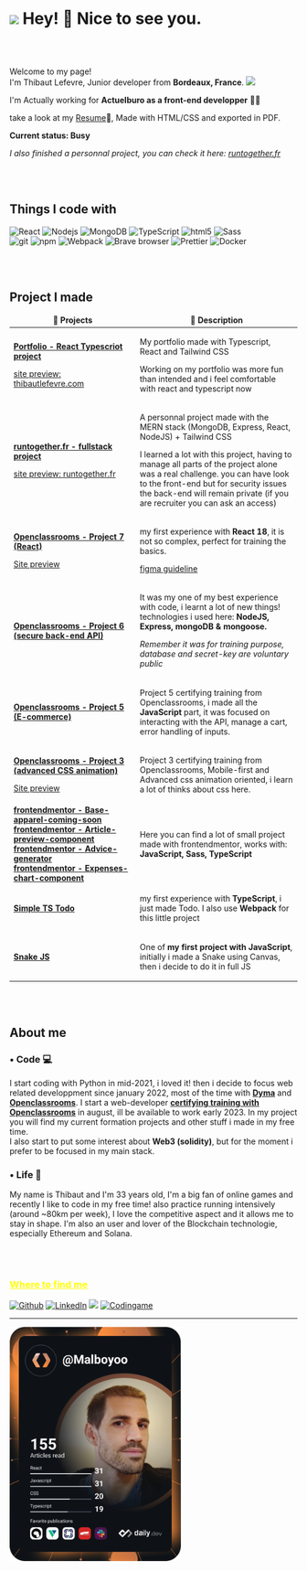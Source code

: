 
<h1><img src="https://raw.githubusercontent.com/seanprashad/slackmoji/master/emoji/shiblob/shiblob-photo.png" width="30"/> Hey! 👋 Nice to see you.</h1>
	<br/>
	<br/>
<p>Welcome to my page! </br> I'm Thibaut Lefevre, Junior developer from <b>Bordeaux, France</b>. <img src="https://cdn-icons-png.flaticon.com/512/197/197560.png" width="13"/></p>
<p>I'm Actually working for <b>Actuelburo as a front-end developper</b> 🐱‍💻<p>
<p>take a look at my <a href="CV - Thibaut Lefevre.pdf">Resume</a>📓, Made with HTML/CSS and exported in PDF.</p>

<p><b>Current status: Busy</b> <i>
</i></p>
<p><i> I also finished a personnal project, you can check it here: <a href="https://runtogether.fr">runtogether.fr</a></i></p>




<br/>
<br/>

<h2>Things I code with</h2>

<p>
  <img alt="React" src="https://img.shields.io/badge/-React-45b8d8?style=flat-square&logo=react&logoColor=white" />
  <img alt="Nodejs" src="https://img.shields.io/badge/-Nodejs-43853d?style=flat-square&logo=Node.js&logoColor=white" />
  <img alt="MongoDB" src="https://img.shields.io/badge/-MongoDB-13aa52?style=flat-square&logo=mongodb&logoColor=white" />
  <img alt="TypeScript" src="https://img.shields.io/badge/-TypeScript-007ACC?style=flat-square&logo=typescript&logoColor=white" />
  <img alt="html5" src="https://img.shields.io/badge/-HTML5-E34F26?style=flat-square&logo=html5&logoColor=white" />
  <img alt="Sass" src="https://img.shields.io/badge/-Sass-CC6699?style=flat-square&logo=sass&logoColor=white" />
	<br />
  <img alt="git" src="https://img.shields.io/badge/-Git-F05032?style=flat-square&logo=git&logoColor=white" />
  <img alt="npm" src="https://img.shields.io/badge/-NPM-CB3837?style=flat-square&logo=npm&logoColor=white" />
  <img alt="Webpack" src="https://img.shields.io/badge/-Webpack-8DD6F9?style=flat-square&logo=webpack&logoColor=white" /> 	
  <img alt="Brave browser" src="https://img.shields.io/badge/-Brave_Browser-FB542B?style=flat-square&logo=brave&logoColor=white" />
  <img alt="Prettier" src="https://img.shields.io/badge/-Prettier-F7B93E?style=flat-square&logo=prettier&logoColor=white" />
  <img alt="Docker" src="https://img.shields.io/badge/-Docker-46a2f1?style=flat-square&logo=docker&logoColor=white" />
  
</p>

<br/>
<br/>

<h2>Project I made</h2>
<table>
  <thead align="center">
    <tr border: none;>
      <td><b>🎁 Projects</b></td>
      <td><b>📑 Description</b></td>
    </tr>
  </thead>
  <tbody>
	  <tr>
	  <td><p><a href="https://github.com/malboyoo/portfolio"><b>Portfolio - React Typescriot project</b></a></p>
	    <p> <a href="https://thibautlefevre.com">site preview: thibautlefevre.com</a></p></td>
	  <td><p>My portfolio made with Typescript, React and Tailwind CSS</p>
	    <p>Working on my portfolio was more fun than intended and i feel comfortable with react and typescript now</p>
	</td>
	</tr>
	<tr>
	  <td><p><a href="https://github.com/malboyoo/runtogether-front"><b>runtogether.fr - fullstack project</b></a></p>
	    <p> <a href="https://runtogether.fr">site preview: runtogether.fr</a></p></td>
	  <td><p>A personnal project made with the MERN stack (MongoDB, Express, React, NodeJS) + Tailwind CSS</p>
	    <p>I learned a lot with this project, having to manage all parts of the project alone was a real challenge. you can have look to 			the front-end but for security issues the back-end will remain private (if you are recruiter you can ask an access)</p>
	</td>
	</tr>
	<tr>
	      <td><p><a href="https://github.com/malboyoo/P7"><b>Openclassrooms - Project 7 (React)</b></a></p>
		      <p><a href="https://warm-manatee-d0851e.netlify.app/">Site preview</a></p></td>
	      <td><p>my first experience with <b>React 18</b>, it is not so complex, perfect for training the basics.</p>
		      <p><a href="https://www.figma.com/file/HMxlacicQ9ZRkYdde09VeC/UI-Design-Kasa-FR-(Copy)">figma guideline</a></p>
		 </td>
	</tr>
    <tr>
      <td><a href="https://github.com/malboyoo/P6-API"><b>Openclassrooms - Project 6 (secure back-end API)</b></a></td>
      <td><p>It was my one of my best experience with code, i learnt a lot of new things! technologies i used here: <b>NodeJS, Express, mongoDB & mongoose.</b></p>
	  <p><i>Remember it was for training purpose, database and secret-key are voluntary public</i></p></td>
    </tr>
    <tr>
      <td><a href="https://github.com/malboyoo/P5"><b>Openclassrooms - Project 5 (E-commerce)</b></a></td>
      <td><p>Project 5 certifying training from Openclassrooms, i made all the <b>JavaScript</b> part, it was focused on interacting with the API, manage a cart, error handling of inputs. </p></td>
    </tr>
	  <tr>
      	<td>
	      <p><a href="https://github.com/malboyoo/P3"><b>Openclassrooms - Project 3 (advanced CSS animation)</b></a></p>
		<p><a href="https://remarkable-cannoli-7036de.netlify.app/"> Site preview </a></p>
	</td>
      <td><p>Project 3 certifying training from Openclassrooms, Mobile-first and Advanced css animation oriented, i learn a lot of thinks about css here.</p></td>
    </tr>
    <tr>
      <td>
        <a href="https://github.com/malboyoo/base-apparel-coming-soon"><b>frontendmentor - Base-apparel-coming-soon</b></a>
        <a href="https://github.com/malboyoo/article-preview-component"><b>frontendmentor - Article-preview-component</b></a>
        <a href="https://github.com/malboyoo/advice-generator"><b>frontendmentor - Advice-generator</b></a><br/>
        <a href="https://github.com/malboyoo/expenses-chart-component"><b>frontendmentor - Expenses-chart-component</b></a>
      </td>
      <td><p>Here you can find a lot of small project made with frontendmentor, works with: <b>JavaScript, Sass, TypeScript</b></p></td>
    </tr>
    <tr>
      <td><a href="https://github.com/malboyoo/Simple-TS-todo"><b>Simple TS Todo</b></a></td>
      <td><p>my first experience with <b>TypeScript</b>, i just made Todo. I also use <b>Webpack</b> for this little project</p></td>
    </tr>
    <tr>
      <td><a href="https://github.com/malboyoo/JSnake"><b>Snake JS</b></a></td>
      <td><p>One of <b>my first project with JavaScript</b>, initially i made a Snake using Canvas, then i decide to do it in full JS</p></td>
    </tr>
  </tbody>
</table>

<br/>
<br/>

<h2>About me</h2>

<h3>• Code 💻</h3>
<p>I start coding with Python in mid-2021, i loved it! then i decide to focus web related developpment since january 2022, most of the time with <a href="https://dyma.fr/"><b>Dyma</b></a>  and <a href="https://openclassrooms.com/"><b>Openclassrooms</b></a>.
I start a web-developer <a href="https://openclassrooms.com/fr/paths/717-developpeur-web"><b>certifying training with  Openclassrooms</b></a> in august, ill be available to work early 2023.
In my project you will find my current formation projects and other stuff i made in my free time.<br/>
I also start to put some interest about <b>Web3 (solidity)</b>, but for the moment i prefer to be focused in my main stack.</p>

<h3>• Life 🏃‍</h3>
<p>My name is Thibaut and I'm 33 years old, I'm a big fan of online games and recently I like to code in my free time!
also practice running intensively (around ~80km per week), I love the competitive aspect and it allows me to stay in shape.
I'm also an user and lover of the Blockchain technologie, especially Ethereum and Solana.</p>

<br/>
<br/>

<h3 style="text-decoration: underline; color: yellow;">Where to find me</h3>
<p><a href="https://github.com/malboyoo" target="_blank"><img alt="Github" src="https://img.shields.io/badge/GitHub-%2312100E.svg?&style=for-the-badge&logo=Github&logoColor=white" /></a> <a href="https://www.linkedin.com/in/thibaut-lefevre-b60101117/" target="_blank"><img alt="LinkedIn" src="https://img.shields.io/badge/linkedin-%230077B5.svg?&style=for-the-badge&logo=linkedin&logoColor=white" /></a>
<img src="https://dcbadge.vercel.app/api/shield/146857427390824448" /> <a href="https://www.codingame.com/profile/cb8f7ee433b9ee681c9b06a79c0669262406244" target="_blank"><img alt="Codingame" src="https://upload.wikimedia.org/wikipedia/fr/1/14/CodinGame_Logo.svg" style="height: 30px;" /></a>

</p>

---

<a href="https://app.daily.dev/Malboyoo"><img src="https://github.com/malboyoo/malboyoo/blob/main/devcard.svg" width="300" alt="Thibaut Lefevre's Dev Card"/></a>

